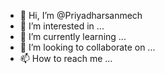 - 👋 Hi, I’m @Priyadharsanmech
- 👀 I’m interested in ...
- 🌱 I’m currently learning ...
- 💞️ I’m looking to collaborate on ...
- 📫 How to reach me ...

<!---
Priyadharsanmech/Priyadharsanmech is a ✨ special ✨ repository because its `README.md` (this file) appears on your GitHub profile.
You can click the Preview link to take a look at your changes.
--->
